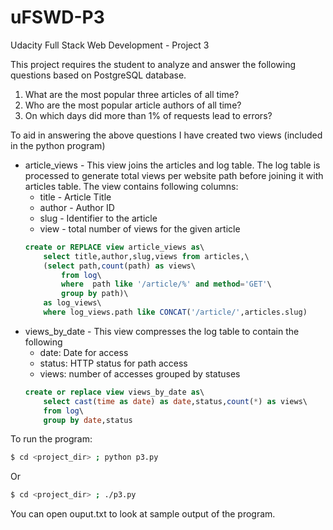 # uFSWD-P3
Udacity Full Stack Web Development - Project 3

This project requires the student to analyze and answer the following questions based on PostgreSQL database.
1. What are the most popular three articles of all time?
2. Who are the most popular article authors of all time?
3. On which days did more than 1% of requests lead to errors?

To aid in answering the above questions I have created two views (included in the python program)
- article_views - This view joins the articles and log table. The log table is processed to generate total views per website path before joining it with articles table. The view contains following columns:
    - title - Article Title
    - author - Author ID
    - slug - Identifier to the article
    - view - total number of views for the given article
    ``` sql
    create or REPLACE view article_views as\
        select title,author,slug,views from articles,\
        (select path,count(path) as views\
            from log\
            where  path like '/article/%' and method='GET'\
            group by path)\
        as log_views\
        where log_views.path like CONCAT('/article/',articles.slug)
    ```
- views_by_date - This view compresses the log table to contain the following
    - date: Date for access
    - status: HTTP status for path access
    - views: number of accesses grouped by statuses
    ``` sql
    create or replace view views_by_date as\
        select cast(time as date) as date,status,count(*) as views\
        from log\
        group by date,status
    ```


To run the program:
``` sh
$ cd <project_dir> ; python p3.py
```
Or
``` sh
$ cd <project_dir> ; ./p3.py
```

You can open ouput.txt to look at sample output of the program.